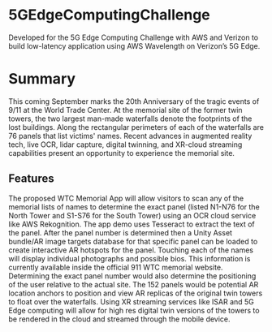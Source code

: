 # 5GEdgeComputingChallenge
Developed for the 5G Edge Computing Challenge with AWS and Verizon to build low-latency application using AWS Wavelength on Verizon’s 5G Edge.

# Summary
This coming September marks the 20th Anniversary of the tragic events of 9/11 at the World Trade Center. At the memorial site of the former twin towers, the two largest man-made waterfalls denote the footprints of the lost buildings. Along the rectangular perimeters of each of the waterfalls are 76 panels that list victims' names. Recent advances in augmented reality tech, live OCR, lidar capture, digital twinning, and XR-cloud streaming capabilities present an opportunity to experience the memorial site.

## Features
The proposed WTC Memorial App will allow visitors to scan any of the memorial lists of names to determine the exact panel (listed N1-N76 for the North Tower and S1-S76 for the South Tower) using an OCR cloud service like AWS Rekognition. The app demo uses Tesseract to extract the text of the panel. After the panel number is determined then a Unity Asset bundle/AR image targets database for that specific panel can be loaded to create interactive AR hotspots for the panel. Touching each of the names will display individual photographs and possible bios. This information is currently available inside the official 911 WTC memorial website. Determining the exact panel number would also determine the positioning of the user relative to the actual site. The 152 panels would be potential AR location anchors to position and view AR replicas of the original twin towers to float over the waterfalls. Using XR streaming services like ISAR and 5G Edge computing will allow for high res digital twin versions of the towers to be rendered in the cloud and streamed through the mobile device.

